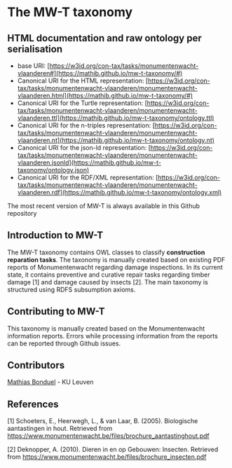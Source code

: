 # The MW-T taxonomy

## HTML documentation and raw ontology per serialisation

* base URI: [https://w3id.org/con-tax/tasks/monumentenwacht-vlaanderen#](https://mathib.github.io/mw-t-taxonomy/#)
* Canonical URI for the HTML representation: [https://w3id.org/con-tax/tasks/monumentenwacht-vlaanderen/monumentenwacht-vlaanderen.html](https://mathib.github.io/mw-t-taxonomy/#)
* Canonical URI for the Turtle representation: [https://w3id.org/con-tax/tasks/monumentenwacht-vlaanderen/monumentenwacht-vlaanderen.ttl](https://mathib.github.io/mw-t-taxonomy/ontology.ttl)
* Canonical URI for the n-triples representation: [https://w3id.org/con-tax/tasks/monumentenwacht-vlaanderen/monumentenwacht-vlaanderen.nt](https://mathib.github.io/mw-t-taxonomy/ontology.nt)
* Canonical URI for the json-ld representation: [https://w3id.org/con-tax/tasks/monumentenwacht-vlaanderen/monumentenwacht-vlaanderen.jsonld](https://mathib.github.io/mw-t-taxonomy/ontology.json)
* Canonical URI for the RDF/XML representation: [https://w3id.org/con-tax/tasks/monumentenwacht-vlaanderen/monumentenwacht-vlaanderen.rdf](https://mathib.github.io/mw-t-taxonomy/ontology.xml)

The most recent version of MW-T is always available in this Github repository

## Introduction to MW-T

The MW-T taxonomy contains OWL classes to classify **construction reparation tasks**. The taxonomy is manually created based on existing PDF reports of Monumentenwacht regarding damage inspections. 
In its current state, it contains preventive and curative repair tasks regarding timber damage [1] and damage caused by insects [2]. The main taxonomy is structured using RDFS subsumption axioms.

## Contributing to MW-T

This taxonomy is manually created based on the Monumentenwacht information reports. Errors while processing information from the reports can be reported through Github issues.

## Contributors

[Mathias Bonduel](https://github.com/mathib) - KU Leuven

## References

[1] Schoeters, E., Heerwegh, L., & van Laar, B. (2005). Biologische aantastingen in hout. Retrieved from https://www.monumentenwacht.be/files/brochure_aantastinghout.pdf

[2] Deknopper, A. (2010). Dieren in en op Gebouwen: Insecten. Retrieved from https://www.monumentenwacht.be/files/brochure_insecten.pdf